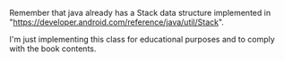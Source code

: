 Remember that java already has a Stack data structure implemented in "https://developer.android.com/reference/java/util/Stack".

I'm just implementing this class for educational purposes and to comply with the book contents.